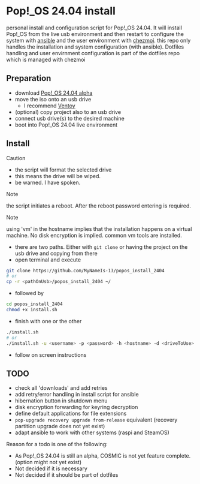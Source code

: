 # Pop!_OS 24.04 install

personal install and configuration script for Pop!_OS 24.04.
It will install Pop!_OS from the live usb environment and then restart to configure the system with [ansible](https://www.ansible.com/) and the user environment with [chezmoi](https://www.chezmoi.io/).
this repo only handles the installation and system configuration (with ansible).
Dotfiles handling and user envirnment configuration is part of the dotfiles repo which is managed with chezmoi

## Preparation

- download [Pop!_OS 24.04 alpha](https://system76.com/cosmic)
- move the iso onto an usb drive
  - I recommend [Ventoy](https://www.ventoy.net/en/index.html)
- (optional) copy project also to an usb drive
- connect usb drive(s) to the desired machine
- boot into Pop!_OS 24.04 live environment

## Install

> [!CAUTION]
>
> - the script will format the selected drive
> - this means the drive will be wiped.
> - be warned. I have spoken.

> [!NOTE]
>
> the script initiates a reboot. After the reboot password entering is required.

> [!NOTE]
>
> using 'vm' in the hostname implies that the installation happens on a virtual machine. No disk encryption is implied. common vm tools are installed.

- there are two paths. Either with `git clone` or having the project on the usb drive and copying from there
- open terminal and execute

```bash
git clone https://github.com/MyNameIs-13/popos_install_2404
# or
cp -r <pathOnUsb>/popos_install_2404 ~/
```

- followed by

```bash
cd popos_install_2404
chmod +x install.sh
```

- finish with one or the other

```bash
./install.sh
# or
./install.sh -u <username> -p <password> -h <hostname> -d <driveToUse>
```

- follow on screen instructions

## TODO

- check all 'downloads' and add retries
- add retry/error handling in install script for ansible
- hibernation button in shutdown menu
- disk encryption forwarding for keyring decryption
- define default applications for file extensions
- `pop-upgrade recovery upgrade from-release` equivalent (recovery partition upgrade does not yet exist)
- adapt ansible to work with other systems (raspi and SteamOS)

Reason for a todo is one of the following:

- As Pop!_OS 24.04 is still an alpha, COSMIC is not yet feature complete. (option might not yet exist)
- Not decided if it is necessary
- Not decided if it should be part of dotfiles
